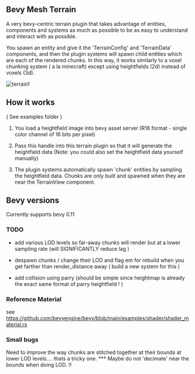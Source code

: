 
 ## Bevy Mesh Terrain
 
 A very bevy-centric terrain plugin that takes advantage of entities, components and systems as much as possible to be as easy to understand and interact with as possible. 
 
 You spawn an entity and give it the 'TerrainConfig' and 'TerrainData' components, and then the plugin systems will spawn child entities which are each of the rendered chunks. 
 In this way, it works similarly to a voxel chunking system ( a la minecraft) except using heightfields (2d) instead of voxels (3d). 
 

 ![terrain1](https://github.com/ethereumdegen/bevy_mesh_terrain/assets/6249263/cc4ed950-dd54-430f-a40e-dc1df76d303f)


  
 
 
 ## How it works 
 
 ( See examples folder )
 
 1. You load a heightfield image into bevy asset server (R16 format - single color channel of 16 bits per pixel) 
 
 2. Pass this handle into this terrain plugin so that it will generate the heightfield data (Note: you could also set the heightfield data yourself manually)
 
 3. The plugin systems automatically spawn 'chunk' entities by sampling the heightfield data.  Chunks are only built and spawned when they are near the TerrainView component. 
 

## Bevy versions

Currently supports bevy 0.11  


### TODO  
- add various LOD levels so far-away chunks will render but at a lower sampling rate (will SIGNIFICANTLY reduce lag )
- despawn chunks / change their LOD and flag em for rebuild  when you get farther than render_distance away ( build a new system for this )

- add collision using parry (should be simple since heightmap is already the exact same format of parry heightfield ! )



### Reference Material 
see https://github.com/bevyengine/bevy/blob/main/examples/shader/shader_material.rs

 

### Small bugs 

Need to improve the way chunks are stitched together at their bounds at lower LOD levels.... thats a tricky one. 
 ***  Maybe do not 'decimate' near the bounds when doing LOD. !! 
